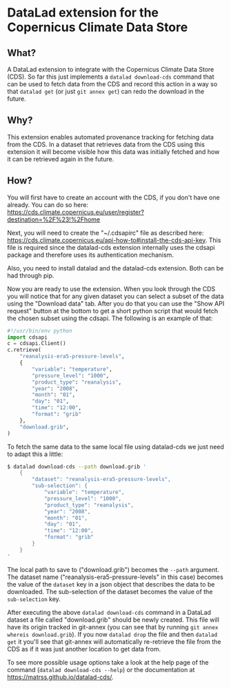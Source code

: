 # DataLad extension for the Copernicus Climate Data Store


## What?

A DataLad extension to integrate with the Copernicus Climate Data Store (CDS).
So far this just implements a `datalad download-cds` command that can be used to fetch data from the CDS
and record this action in a way so that `datalad get` (or just `git annex get`) can redo the download in the future.


## Why?

This extension enables automated provenance tracking for fetching data from the CDS.
In a dataset that retrieves data from the CDS using this extension it will become visible how this data was initially fetched
and how it can be retrieved again in the future.


## How?

You will first have to create an account with the CDS,
if you don't have one already.
You can do so here: <https://cds.climate.copernicus.eu/user/register?destination=%2F%23!%2Fhome>

Next,
you will need to create the "~/.cdsapirc" file as described here: <https://cds.climate.copernicus.eu/api-how-to#install-the-cds-api-key>.
This file is required since the datalad-cds extension internally uses the cdsapi package
and therefore uses its authentication mechanism.

Also,
you need to install datalad and the datalad-cds extension.
Both can be had through pip.

Now you are ready to use the extension.
When you look through the CDS you will notice that for any given dataset you can select a subset of the data using the "Download data" tab.
After you do that you can use the "Show API request" button at the bottom to get a short python script that would fetch the chosen subset using the cdsapi.
The following is an example of that:
```python
#!/usr/bin/env python
import cdsapi
c = cdsapi.Client()
c.retrieve(
    "reanalysis-era5-pressure-levels",
    {
        "variable": "temperature",
        "pressure_level": "1000",
        "product_type": "reanalysis",
        "year": "2008",
        "month": "01",
        "day": "01",
        "time": "12:00",
        "format": "grib"
    },
    "download.grib",
)
```

To fetch the same data to the same local file using datalad-cds we just need to adapt this a little:
```bash
$ datalad download-cds --path download.grib '
    {
        "dataset": "reanalysis-era5-pressure-levels",
        "sub-selection": {
            "variable": "temperature",
            "pressure_level": "1000",
            "product_type": "reanalysis",
            "year": "2008",
            "month": "01",
            "day": "01",
            "time": "12:00",
            "format": "grib"
        }
    }
'
```

The local path to save to ("download.grib") becomes the `--path` argument.
The dataset name ("reanalysis-era5-pressure-levels" in this case) becomes the value of the `dataset` key in a json object that describes the data to be downloaded.
The sub-selection of the dataset becomes the value of the `sub-selection` key.

After executing the above `datalad download-cds` command in a DataLad dataset a file called "download.grib" should be newly created.
This file will have its origin tracked in git-annex (you can see that by running `git annex whereis download.grib`).
If you now `datalad drop` the file
and then `datalad get` it you'll see that git-annex will automatically re-retrieve the file from the CDS
as if it was just another location to get data from.

To see more possible usage options take a look at the help page of the command (`datalad download-cds --help`)
or the documentation at <https://matrss.github.io/datalad-cds/>.
